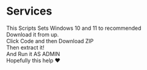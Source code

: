 # Services
This Scripts Sets Windows 10 and 11 to recommended 
<br> 
Download it from up.
<br> 
Click Code and then Download ZIP
<br> 
Then extract it!
<br> 
And Run it AS ADMIN
<br> 
Hopefully this help ❤️
